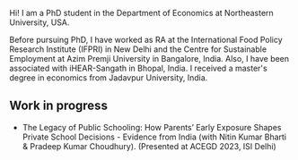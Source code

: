 
Hi! I am a PhD student in the Department of Economics at Northeastern University, USA. 

Before pursuing PhD, I have worked as RA at the International Food Policy Research Institute (IFPRI) in New Delhi and the Centre for Sustainable Employment at Azim Premji University in Bangalore, India. Also, I have been associated with iHEAR-Sangath in Bhopal, India. I received a master's degree in economics from Jadavpur University, India.

## Work in progress
- The Legacy of Public Schooling: How Parents’ Early Exposure Shapes Private School Decisions - Evidence from India (with Nitin Kumar Bharti & Pradeep Kumar Choudhury). (Presented at ACEGD 2023, ISI Delhi)


